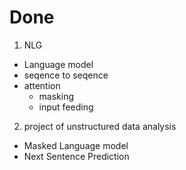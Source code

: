 # Done

1. NLG
- Language model
- seqence to seqence
- attention
    - masking
    - input feeding

2. project of unstructured data analysis
- Masked Language model
- Next Sentence Prediction


